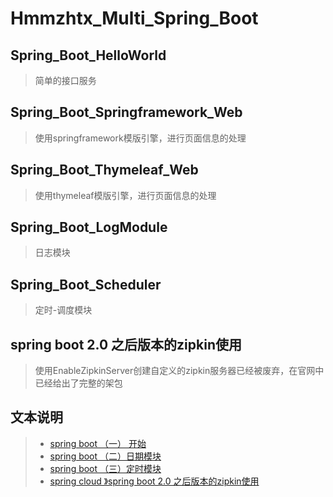 # Hmmzhtx_Multi_Spring_Boot

## Spring_Boot_HelloWorld
> 简单的接口服务

## Spring_Boot_Springframework_Web
> 使用springframework模版引擎，进行页面信息的处理

## Spring_Boot_Thymeleaf_Web
> 使用thymeleaf模版引擎，进行页面信息的处理

##  Spring_Boot_LogModule
> 日志模块

##   Spring_Boot_Scheduler
> 定时-调度模块

## spring boot 2.0 之后版本的zipkin使用
>使用EnableZipkinServer创建自定义的zipkin服务器已经被废弃，在官网中已经给出了完整的架包

## 文本说明
> * [spring boot （一） 开始](https://github.com/hmmzhtx/hmmzhtx_multi_spring_boot/wiki/spring-boot-%E5%BC%80%E5%A7%8B)
> * [spring boot （二）日期模块](https://github.com/hmmzhtx/hmmzhtx_multi_spring_boot/wiki/spring-boot-%EF%BC%88%E4%BA%8C%EF%BC%89%E6%97%A5%E5%BF%97%E6%A8%A1%E5%9D%97)
> * [spring boot （三）定时模块](https://github.com/hmmzhtx/hmmzhtx_multi_spring_boot/wiki/spring-boot-%EF%BC%88%E4%B8%89%EF%BC%89%E5%AE%9A%E6%97%B6%E6%A8%A1%E5%9D%97)
> * [spring cloud 》spring boot 2.0 之后版本的zipkin使用](https://github.com/hmmzhtx/hmmzhtx_multi_spring_boot/wiki/spring-cloud-%E3%80%8Bspring-boot-2.0-%E4%B9%8B%E5%90%8E%E7%89%88%E6%9C%AC%E7%9A%84zipkin%E4%BD%BF%E7%94%A8)
